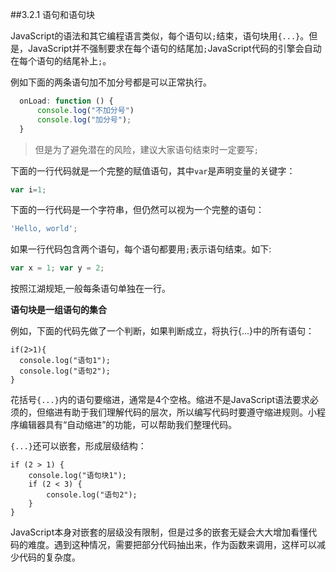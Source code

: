 ##3.2.1 语句和语句块 

JavaScript的语法和其它编程语言类似，每个语句以`;`结束，语句块用`{...}`。但是，JavaScript并不强制要求在每个语句的结尾加`;`JavaScript代码的引擎会自动在每个语句的结尾补上`;`。

例如下面的两条语句加不加分号都是可以正常执行。

```js
  onLoad: function () {
      console.log("不加分号")
      console.log("加分号");
  }
```
>但是为了避免潜在的风险，建议大家语句结束时一定要写`;`

下面的一行代码就是一个完整的赋值语句，其中`var`是声明变量的关键字：

```js
var i=1;
```

下面的一行代码是一个字符串，但仍然可以视为一个完整的语句：
```js
'Hello, world';
```
如果一行代码包含两个语句，每个语句都要用`;`表示语句结束。如下:
```js
var x = 1; var y = 2;
```
按照江湖规矩,一般每条语句单独在一行。

**语句块是一组语句的集合**

例如，下面的代码先做了一个判断，如果判断成立，将执行{...}中的所有语句：
```
if(2>1){
  console.log("语句1");
  console.log("语句2");
}
```
花括号`{...}`内的语句要缩进，通常是4个空格。缩进不是JavaScript语法要求必须的，但缩进有助于我们理解代码的层次，所以编写代码时要遵守缩进规则。小程序编辑器具有“自动缩进”的功能，可以帮助我们整理代码。

`{...}`还可以嵌套，形成层级结构：

```
if (2 > 1) {
    console.log("语句块1");
    if (2 < 3) {
        console.log("语句2");
    }
}
```
JavaScript本身对嵌套的层级没有限制，但是过多的嵌套无疑会大大增加看懂代码的难度。遇到这种情况，需要把部分代码抽出来，作为函数来调用，这样可以减少代码的复杂度。